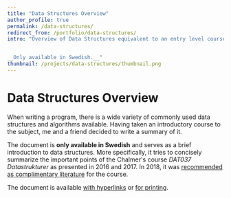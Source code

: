 ```yaml
---
title: "Data Structures Overview"
author_profile: true
permalink: /data-structures/
redirect_from: /portfolio/data-structures/
intro: "Overview of Data Structures equivalent to an entry level course on the subject.


__Only available in Swedish.__"
thumbnail: /projects/data-structures/thumbnail.png
---
```


# Data Structures Overview
When writing a program, there is a wide variety of commonly used data structures and algorithms available. Having taken an introductory course to the subject, me and a friend decided to write a summary of it.

The document is **only available in Swedish** and serves as a brief introduction to data structures. More specifically, it tries to concisely summarize the important points of the Chalmer's course *DAT037 Datastrukturer* as presented in 2016 and 2017. In 2018, it was [recommended as complimentary literature](http://www.cse.chalmers.se/edu/year/2018/course/DAT037_Datastrukturer/resources.html) for the course.

The document is available [with hyperlinks](/assets/docs/datastrukturer_sammanfattning.pdf) or [for printing](/assets/docs/datastrukturer-printing-version.pdf).
